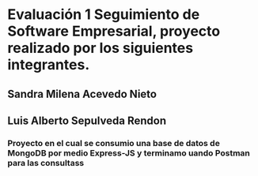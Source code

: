 # Evaluación 1 Seguimiento de Software Empresarial, proyecto realizado por los siguientes integrantes.
## Sandra Milena Acevedo Nieto
## Luis Alberto Sepulveda Rendon
### Proyecto en el cual se consumio una base de datos de MongoDB por medio Express-JS y terminamo uando Postman para las consultass
